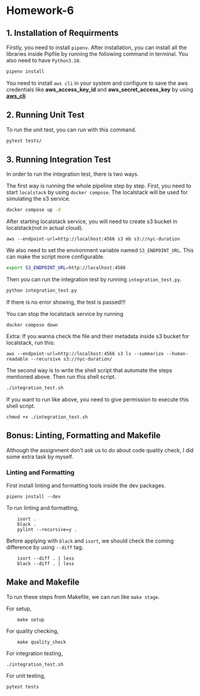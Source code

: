 # Homework-6

## 1. Installation of Requirments 

Firstly, you need to install `pipenv`. After installation, you can install all the libraries inside Pipfile by running the following command in terminal. You also need to have `Python3.10`.
```bash
pipenv install
```
You need to install `aws cli` in your system and  configure to save the aws credentials like **aws_access_key_id** and **aws_secret_access_key** by using **[aws_cli](https://docs.aws.amazon.com/cli/latest/reference/configure/index.html)**

## 2. Running Unit Test

To run the unit test, you can run with this command.
```bash
pytest tests/
```

## 3. Running Integration Test

In order to run the integration test, there is two ways.

The first way is running the whole pipeline step by step. First, you need to start `localstack` by using `docker compose`. The localstack will be used for simulating the s3 service.

```bash
docker compose up -d
```

After starting localstack service, you will need to create s3 bucket in localstack(not in actual cloud).
```
aws --endpoint-url=http://localhost:4566 s3 mb s3://nyc-duration
```

We also need to set the environment variable named  `S3_ENDPOINT_URL`. This can make the script more configurable.

```bash
export S3_ENDPOINT_URL=http://localhost:4566
```

Then you can run the integration test by running `integration_test.py`.
```bash
python integration_test.py
```

If there is no error showing, the test is passed!!!

You can stop the localstack service by running
```
docker compose down 
```

Extra: If you wanna check the file and their metadata inside s3 bucket for localstack, run this:
```
aws --endpoint-url=http://localhost:4566 s3 ls --summarize --human-readable --recursive s3://nyc-duration/
```

The second way is to write the shell script that automate the steps mentioned above. Then run this shell script.
```bash
./integration_test.sh
```

If you want to run like above, you need to give permission to execute this shell script.
```
chmod +x ./integration_test.sh
```

## Bonus: Linting, Formatting and Makefile

Although the assignment don't ask us to do about code quality check, I did some extra task by myself.

### Linting and Formatting

First install linting and formatting tools inside the dev packages.
```
pipenv install --dev
```

To run linting and formatting, 

```
    isort .
	black .
	pylint --recursive=y .
```

Before applying with `black` and `isort`, we should check the coming difference by using `--diff` tag.

```
    isort --diff . | less
    black --diff . | less
```

## Make and Makefile

To run these steps from Makefile, we can run like `make stage`.

For setup,
```
    make setup
```

For quality checking,
```
    make quality_check
```

For integration testing,
```
./integration_test.sh
```

For unit testing,
```
pytest tests
```



